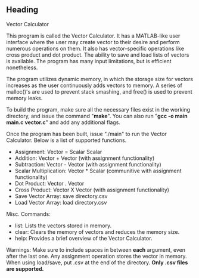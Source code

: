 
## Heading

Vector Calculator

This program is called the Vector Calculator. It has a MATLAB-like user interface where the user may create vector to their desire and perform numerous operations on them. It also has vector-specific operations like cross product and dot product. The ability to save and load lists of vectors is available. The program has many input limitations, but is efficient nonetheless. 

The program utilizes dynamic memory, in which the storage size for vectors increases as the user continuously adds vectors to memory. A series of malloc()'s are used to prevent stack smashing, and free() is used to prevent memory leaks.

To build the program, make sure all the necessary files exist in the working directory, and issue the command "**make**". You can also run "**gcc -o main main.c vector.c**" and add any additional flags.

Once the program has been built, issue "./main" to run the Vector Calculator. Below is a list of supported functions. 
- Assignment: Vector = Scalar Scalar
- Addition: Vector + Vector (with assignment functionality)
- Subtraction: Vector - Vector (with assignment functionality)
- Scalar Multiplication: Vector * Scalar (communitive with assignment functionality)
- Dot Product: Vector . Vector
- Cross Product: Vector X Vector (with assignment functionality)
- Save Vector Array: save directory.csv
- Load Vector Array: load directory.csv

Misc. Commands:
- list: Lists the vectors stored in memory.
- clear: Clears the memory of vectors and reduces the memory size.
- help: Provides a brief overview of the Vector Calculator.

Warnings: 
Make sure to include spaces in between **each** argument, even after the last one.
Any assignment operation stores the vector in memory.
When using load/save, put .csv at the end of the directory. **Only .csv files are supported.**
